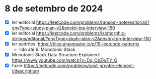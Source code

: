 # 8 de setembro de 2024

- [x] ler editorial https://leetcode.com/problems/ransom-note/editorial/?envType=study-plan-v2&envId=top-interview-150
- [x] ler editorial https://leetcode.com/problems/isomorphic-strings/editorial/?envType=study-plan-v2&envId=top-interview-150
- [x] ler padrões: https://blog.algomaster.io/p/15-leetcode-patterns
    - lido até 6. Monotonic Stack
- [x] Monotonic Stack Data Structure Explained: https://www.youtube.com/watch?v=Dq_ObZwTY_Q 
- [x] fazer https://leetcode.com/problems/next-greater-element-i/description/
